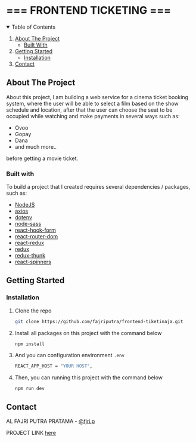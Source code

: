 <!-- TITTLE -->
<h1> === FRONTEND TICKETING === </h1>


<!-- TABLE OF CONTENTS -->
<details open="open">
  <summary>Table of Contents</summary>
  <ol>
    <li>
      <a href="#about-the-project">About The Project</a>
      <ul>
        <li><a href="#built-with">Built With</a></li>
      </ul>
    </li>
    <li>
      <a href="#getting-started">Getting Started</a>
      <ul>
        <li><a href="#installation">Installation</a></li>
      </ul>
    </li>
    <li><a href="#contact">Contact</a></li>
  </ol>
</details>



<!-- ABOUT THE PROJECT -->
## About The Project

About this project, I am building a web service for a cinema ticket booking system, 
where the user will be able to select a film based on the show schedule and location, 
after that the user can choose the seat to be occupied while watching and make payments in several ways such as: 
* Ovoo
* Gopay
* Dana
* and much more..

before getting a movie ticket.

### Built with

To build a project that I created requires several dependencies / packages, such as:
* [NodeJS](https://nodejs.org)
* [axios](https://www.npmjs.com/package/axios)
* [dotenv](https://www.npmjs.com/package/dotenv)
* [node-sass](https://www.npmjs.com/package/node-sass)
* [react-hook-form](https://www.npmjs.com/react-hook-form)
* [react-router-dom](https://www.npmjs.com/package/react-router-dom)
* [react-redux](https://www.npmjs.com/package/react-redux)
* [redux](https://www.npmjs.com/package/redux)
* [redux-thunk](https://www.npmjs.com/package/react-thunk)
* [react-spinners](https://www.npmjs.com/package/react-spinners)

## Getting Started

### Installation

1. Clone the repo
   ```sh
   git clone https://github.com/fajriputra/frontend-tiketinaja.git
   ```
2. Install all packages on this project with the command below 
   ```sh
   npm install
   ```
3. And you can configuration environment `.env`
   ```sh
   REACT_APP_HOST = "YOUR HOST",
   ```
5. Then, you can running this project with the command below 
   ```
   npm run dev
   ```
   
<!-- CONTACT -->
## Contact

AL FAJRI PUTRA PRATAMA - [@fjri.p](https://instagram.com/fjri.p)

PROJECT LINK [here](https://react-ticketingapp.netlify.app)
